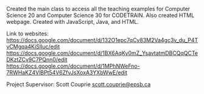 Created the main class to access all the teaching examples for Computer Science 20 and Computer Science 30 for CODETRAIN. Also created HTML webpage.
Created with JavaScript, Java, and HTML.

Link to websites: 
https://docs.google.com/document/d/132O1epc7qCv83M2Va4gc3v_du_P4TvCMgqa4KiSIIuc/edit
https://docs.google.com/document/d/1BX6AqKy0mZ_YsavtatmDBCQqQCTeDKztZCv9C7PQnn0/edit
https://docs.google.com/document/d/1MPhNWeFno-7RWHaKZ4VlBPt54V6ZfvJsXoxA3YXbWwE/edit

Project Supervisor: Scott Couprie scott.couprie@epsb.ca
